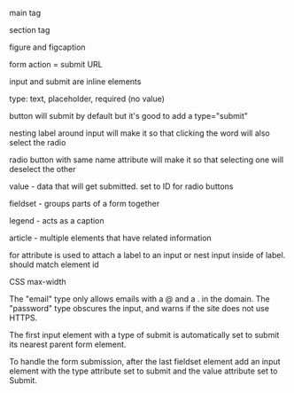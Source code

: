 main tag

section tag

figure and figcaption

form action = submit URL

input and submit are inline elements

type: text, placeholder, required (no value)

button will submit by default but it's good to add a type="submit"

nesting label around input will make it so that clicking the word will also select the radio

radio button with same name attribute will make it so that selecting one will deselect the other

value - data that will get submitted. set to ID for radio buttons

fieldset - groups parts of a form together

legend - acts as a caption

article - multiple elements that have related information

for attribute is used to attach a label to an input or nest input inside of label. should match element id


CSS
max-width


The "email" type only allows emails with a @ and a . in the domain. The "password" type obscures the input, and warns if the site does not use HTTPS.

The first input element with a type of submit is automatically set to submit its nearest parent form element.

To handle the form submission, after the last fieldset element add an input element with the type attribute set to submit and the value attribute set to Submit.

